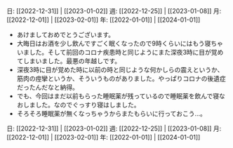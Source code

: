 日: [[2022-12-31]] | [[2023-01-02]]
週: [[2022-12-25]] | [[2023-01-08]]
月: [[2022-12-01]] | [[2023-02-01]]
年: [[2022-01-01]] | [[2024-01-01]]

- あけましておめでとうございます。
- 大晦日はお酒を少し飲んですごく眠くなったので9時くらいにはもう寝ちゃいました。そして前回のコロナ疾患時と同じようにまた深夜3時に目が覚めてしまいました。最悪の年越しです。
- 深夜3時に目が覚めた時に以前の時と同じような何かしらの震えというか、筋肉の痙攣というか、そういうものがありました。やっぱりコロナの後遺症だったんだなと納得。
- でも、今回はまだ以前もらった睡眠薬が残っているので睡眠薬を飲んで寝なおしました。なのでぐっすり寝はしました。
- そろそろ睡眠薬が無くなっちゃうからまたもらいに行っておこう…。



日: [[2022-12-31]] | [[2023-01-02]]
週: [[2022-12-25]] | [[2023-01-08]]
月: [[2022-12-01]] | [[2023-02-01]]
年: [[2022-01-01]] | [[2024-01-01]]